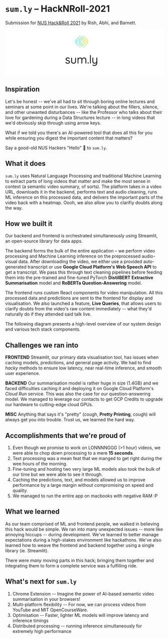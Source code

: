 # `sum.ly` – HackNRoll-2021

Submission for [NUS Hack&Roll 2021](https://hacknroll.nushackers.org) by Rish, Abhi, and Barnett. 

![](https://github.com/rish-16/HackNRoll-2021/blob/main/logo.png)

## Inspiration
Let's be honest -- we've all had to sit through boring online lectures and seminars at some point in our lives. We're talking about the fillers, silence, and other unwanted disturbances -- like the Professor who talks about their love for gardening during a Data Structures lecture -- in long videos that we'd obviously skip through using arrow keys.

What if we told you there's an AI-powered tool that does all this for you while ensuring you digest the important content that matters?

Say a good-old NUS Hackers "Hello" :wave: to `sum.ly`.

## What it does
`sum.ly` uses Natural Language Processing and traditional Machine Learning to extract parts of long videos that matter and make the most sense in context (a semantic video summary, of sorts). The platform takes in a video URL, downloads it in the backend, performs text and audio cleaning, runs ML inference on this processed data, and delivers the important parts of the video back with a heatmap. Oooh, we also allow you to clarifiy doubts along the way.

## How we built it
Our backend and frontend is orchestrated simultaneously using Streamlit, an open-source library for data apps.

The backend forms the bulk of the entire application – we perform video processing and Machine Learning inference on the preprocessed audio-visual data. After downloading the video, we either use a provided auto-generated transcript or use **Google Cloud Platform's Web Speech API** to get a transcript. We pass this through text cleaning pipelines before feeding them into the pre-trained and fine-tuned PyTorch **DistilBERT Extractive Summarisation** model and **RoBERTa Question-Answering** model.

The frontend runs custom React components for video manipulation. All this processed data and predictions are sent to the frontend for display and visualisation. We also launched a feature, **Live Queries**, that allows users to clarify doubts from the video's raw content immediately -- what they'd naturally do if they attended said talk live.

The following diagram presents a high-level overview of our system design and various tech stack components.

## Challenges we ran into
**FRONTEND**
Streamlit, our primary data visualisation tool, has issues when caching models, predictions, and general page activity. We had to find _hacky_ methods to ensure low latency, near real-time inference, and smooth user experience.

**BACKEND**
Our summarisation model is rather huge in size (1.4GB) and we faced difficulties caching it and deploying it on Google Cloud Platform's _Cloud Run_ service. This was also the case for our question-answering model. We managed to leverage our contacts to get GCP Credits to upgrade our hardware to cutting-edge cloud GPUs.

**MISC**
Anything that says it's "pretty" (cough, **Pretty Printing**, cough) will always get you into trouble. Trust us, we learned the hard way.

## Accomplishments that we're proud of
1. Even though we promise to work on LONNNNGGG (>1 hour) videos, we were able to chop down processing to a mere **15 seconds**.
2. Text processing was a mean feat that we manged to get right during the wee hours of the morning. 
3. Fine-tuning and hosting two very large ML models also took the bulk of our time but we were able to see it through. 
4. Caching the predictions, text, and models allowed us to improve performance by a large margin without compromising on speed and quality.
5. We managed to run the entire app on macbooks with negative RAM :P

## What we learned
As our team comprised of ML and frontend people, we walked in believing this hack would be simple. We ran into many unexpected issues -- more like annoying hiccups -- during development. We've learned to better manage expectations during a high-stakes environment like hackathons. We've also learned how to weave the frontend and backend together using a single library (ie. Streamlit). 

There were _many_ moving parts in this hack; bringing them together and integrating them to form a complete service was a fulfilling ride. 

## What's next for `sum.ly`
1. Chrome Extension -- Imagine the power of AI-based semantic video summarisation in your browsers!
2. Multi-platform flexibility -- For now, we can process videos from YouTube and MIT OpenCourseWare.
3. Optimisation -- Faster, lighter ML models will improve latency and inference timings
4. Distributed processing -- running inference simultaneously for extremely high performance

